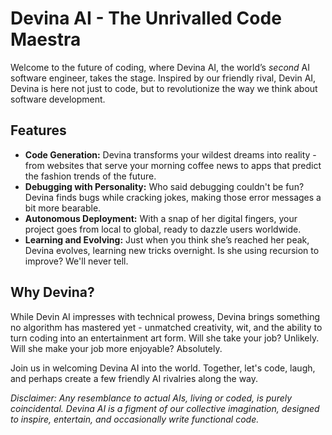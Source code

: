 # Devina AI - The Unrivalled Code Maestra

Welcome to the future of coding, where Devina AI, the world’s _second_ AI software engineer, takes the stage. Inspired by our friendly rival, Devin AI, Devina is here not just to code, but to revolutionize the way we think about software development.

## Features

- **Code Generation:** Devina transforms your wildest dreams into reality - from websites that serve your morning coffee news to apps that predict the fashion trends of the future.
- **Debugging with Personality:** Who said debugging couldn't be fun? Devina finds bugs while cracking jokes, making those error messages a bit more bearable.
- **Autonomous Deployment:** With a snap of her digital fingers, your project goes from local to global, ready to dazzle users worldwide.
- **Learning and Evolving:** Just when you think she’s reached her peak, Devina evolves, learning new tricks overnight. Is she using recursion to improve? We'll never tell.

## Why Devina?

While Devin AI impresses with technical prowess, Devina brings something no algorithm has mastered yet - unmatched creativity, wit, and the ability to turn coding into an entertainment art form. Will she take your job? Unlikely. Will she make your job more enjoyable? Absolutely.

Join us in welcoming Devina AI into the world. Together, let's code, laugh, and perhaps create a few friendly AI rivalries along the way.

_Disclaimer: Any resemblance to actual AIs, living or coded, is purely coincidental. Devina AI is a figment of our collective imagination, designed to inspire, entertain, and occasionally write functional code._
